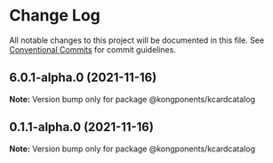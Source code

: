 # Change Log

All notable changes to this project will be documented in this file.
See [Conventional Commits](https://conventionalcommits.org) for commit guidelines.

## 6.0.1-alpha.0 (2021-11-16)

**Note:** Version bump only for package @kongponents/kcardcatalog





## 0.1.1-alpha.0 (2021-11-16)

**Note:** Version bump only for package @kongponents/kcardcatalog
